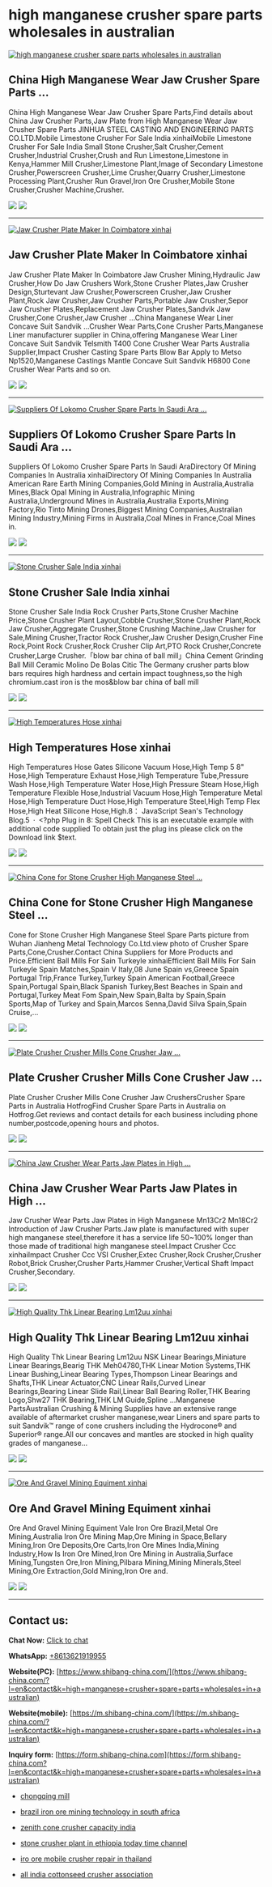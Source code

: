 # high manganese crusher spare parts wholesales in australian

<a href="https://swt.shibang-china.com/?l=en&img&k=high+manganese+crusher+spare+parts+wholesales+in+australian" target="_blank">![high manganese crusher spare parts wholesales in australian](http://static.shibang-china.com/all-800x300/1522.jpg)</a>

## China High Manganese Wear Jaw Crusher Spare Parts …
China High Manganese Wear Jaw Crusher Spare Parts,Find details about China Jaw Crusher Parts,Jaw Plate from High Manganese Wear Jaw Crusher Spare Parts JINHUA STEEL CASTING AND ENGINEERING PARTS CO.LTD.Mobile Limestone Crusher For Sale India xinhaiMobile Limestone Crusher For Sale India Small Stone Crusher,Salt Crusher,Cement Crusher,Industrial Crusher,Crush and Run Limestone,Limestone in Kenya,Hammer Mill Crusher,Limestone Plant,Image of Secondary Limestone Crusher,Powerscreen Crusher,Lime Crusher,Quarry Crusher,Limestone Processing Plant,Crusher Run Gravel,Iron Ore Crusher,Mobile Stone Crusher,Crusher Machine,Crusher.


<a href="https://whatsapp.shibangsoft.com/WhatsApp.php" target="_blank" title="WhatsApp">![](http://static.shibang-china.com/icon/whatsapp.png)</a> <a href="https://swt.shibang-china.com/?l=en&icon&k=high+manganese+crusher+spare+parts+wholesales+in+australian" target="_blank">![](http://static.shibang-china.com/icon/chat-en.png)</a>

---

<a href="https://swt.shibang-china.com/?l=en&img&k=high+manganese+crusher+spare+parts+wholesales+in+australian" target="_blank">![Jaw Crusher Plate Maker In Coimbatore xinhai](http://static.shibang-china.com/all-800x300/581.jpg)</a>

## Jaw Crusher Plate Maker In Coimbatore xinhai
Jaw Crusher Plate Maker In Coimbatore Jaw Crusher Mining,Hydraulic Jaw Crusher,How Do Jaw Crushers Work,Stone Crusher Plates,Jaw Crusher Design,Sturtevant Jaw Crusher,Powerscreen Crusher,Jaw Crusher Plant,Rock Jaw Crusher,Jaw Crusher Parts,Portable Jaw Crusher,Sepor Jaw Crusher Plates,Replacement Jaw Crusher Plates,Sandvik Jaw Crusher,Cone Crusher,Jaw Crusher …China Manganese Wear Liner Concave Suit Sandvik …Crusher Wear Parts,Cone Crusher Parts,Manganese Liner manufacturer supplier in China,offering Manganese Wear Liner Concave Suit Sandvik Telsmith T400 Cone Crusher Wear Parts Australia Supplier,Impact Crusher Casting Spare Parts Blow Bar Apply to Metso Np1520,Manganese Castings Mantle Concave Suit Sandvik H6800 Cone Crusher Wear Parts and so on.


<a href="https://whatsapp.shibangsoft.com/WhatsApp.php" target="_blank" title="WhatsApp">![](http://static.shibang-china.com/icon/whatsapp.png)</a> <a href="https://swt.shibang-china.com/?l=en&icon&k=high+manganese+crusher+spare+parts+wholesales+in+australian" target="_blank">![](http://static.shibang-china.com/icon/chat-en.png)</a>

---

<a href="https://swt.shibang-china.com/?l=en&img&k=high+manganese+crusher+spare+parts+wholesales+in+australian" target="_blank">![Suppliers Of Lokomo Crusher Spare Parts In Saudi Ara …](http://static.shibang-china.com/all-800x300/1208.jpg)</a>

## Suppliers Of Lokomo Crusher Spare Parts In Saudi Ara …
Suppliers Of Lokomo Crusher Spare Parts In Saudi AraDirectory Of Mining Companies In Australia xinhaiDirectory Of Mining Companies In Australia American Rare Earth Mining Companies,Gold Mining in Australia,Australia Mines,Black Opal Mining in Australia,Infographic Mining Australia,Underground Mines in Australia,Australia Exports,Mining Factory,Rio Tinto Mining Drones,Biggest Mining Companies,Australian Mining Industry,Mining Firms in Australia,Coal Mines in France,Coal Mines in.


<a href="https://whatsapp.shibangsoft.com/WhatsApp.php" target="_blank" title="WhatsApp">![](http://static.shibang-china.com/icon/whatsapp.png)</a> <a href="https://swt.shibang-china.com/?l=en&icon&k=high+manganese+crusher+spare+parts+wholesales+in+australian" target="_blank">![](http://static.shibang-china.com/icon/chat-en.png)</a>

---

<a href="https://swt.shibang-china.com/?l=en&img&k=high+manganese+crusher+spare+parts+wholesales+in+australian" target="_blank">![Stone Crusher Sale India xinhai](http://static.shibang-china.com/all-800x300/251.jpg)</a>

## Stone Crusher Sale India xinhai
Stone Crusher Sale India Rock Crusher Parts,Stone Crusher Machine Price,Stone Crusher Plant Layout,Cobble Crusher,Stone Crusher Plant,Rock Jaw Crusher,Aggregate Crusher,Stone Crushing Machine,Jaw Crusher for Sale,Mining Crusher,Tractor Rock Crusher,Jaw Crusher Design,Crusher Fine Rock,Point Rock Crusher,Rock Crusher Clip Art,PTO Rock Crusher,Concrete Crusher,Large Crusher.「blow bar china of ball mill」China Cement Grinding Ball Mill Ceramic Molino De Bolas Citic The Germany crusher parts blow bars requires high hardness and certain impact toughness,so the high chromium.cast iron is the mos&amp;blow bar china of ball mill


<a href="https://whatsapp.shibangsoft.com/WhatsApp.php" target="_blank" title="WhatsApp">![](http://static.shibang-china.com/icon/whatsapp.png)</a> <a href="https://swt.shibang-china.com/?l=en&icon&k=high+manganese+crusher+spare+parts+wholesales+in+australian" target="_blank">![](http://static.shibang-china.com/icon/chat-en.png)</a>

---

<a href="https://swt.shibang-china.com/?l=en&img&k=high+manganese+crusher+spare+parts+wholesales+in+australian" target="_blank">![High Temperatures Hose xinhai](http://static.shibang-china.com/all-800x300/65.jpg)</a>

## High Temperatures Hose xinhai
High Temperatures Hose Gates Silicone Vacuum Hose,High Temp 5 8&quot; Hose,High Temperature Exhaust Hose,High Temperature Tube,Pressure Wash Hose,High Temperature Water Hose,High Pressure Steam Hose,High Temperature Flexible Hose,Industrial Vacuum Hose,High Temperature Metal Hose,High Temperature Duct Hose,High Temperature Steel,High Temp Flex Hose,High Heat Silicone Hose,High.8： JavaScript Sean's Technology Blog.5&ensp;&#0183;&ensp;&lt;?php Plug in 8: Spell Check This is an executable example with additional code supplied To obtain just the plug ins please click on the Download link $text.


<a href="https://whatsapp.shibangsoft.com/WhatsApp.php" target="_blank" title="WhatsApp">![](http://static.shibang-china.com/icon/whatsapp.png)</a> <a href="https://swt.shibang-china.com/?l=en&icon&k=high+manganese+crusher+spare+parts+wholesales+in+australian" target="_blank">![](http://static.shibang-china.com/icon/chat-en.png)</a>

---

<a href="https://swt.shibang-china.com/?l=en&img&k=high+manganese+crusher+spare+parts+wholesales+in+australian" target="_blank">![China Cone for Stone Crusher High Manganese Steel …](http://static.shibang-china.com/all-800x300/627.jpg)</a>

## China Cone for Stone Crusher High Manganese Steel …
Cone for Stone Crusher High Manganese Steel Spare Parts picture from Wuhan Jianheng Metal Technology Co.Ltd.view photo of Crusher Spare Parts,Cone,Crusher.Contact China Suppliers for More Products and Price.Efficient Ball Mills For Sain Turkeyle xinhaiEfficient Ball Mills For Sain Turkeyle Spain Matches,Spain V Italy,08 June Spain vs,Greece Spain Portugal Trip,France Turkey,Turkey Spain American Football,Greece Spain,Portugal Spain,Black Spanish Turkey,Best Beaches in Spain and Portugal,Turkey Meat Fom Spain,New Spain,Balta by Spain,Spain Sports,Map of Turkey and Spain,Marcos Senna,David Silva Spain,Spain Cruise,…


<a href="https://whatsapp.shibangsoft.com/WhatsApp.php" target="_blank" title="WhatsApp">![](http://static.shibang-china.com/icon/whatsapp.png)</a> <a href="https://swt.shibang-china.com/?l=en&icon&k=high+manganese+crusher+spare+parts+wholesales+in+australian" target="_blank">![](http://static.shibang-china.com/icon/chat-en.png)</a>

---

<a href="https://swt.shibang-china.com/?l=en&img&k=high+manganese+crusher+spare+parts+wholesales+in+australian" target="_blank">![Plate Crusher Crusher Mills Cone Crusher Jaw …](http://static.shibang-china.com/all-800x300/1446.jpg)</a>

## Plate Crusher Crusher Mills Cone Crusher Jaw …
Plate Crusher Crusher Mills Cone Crusher Jaw CrushersCrusher Spare Parts in Australia HotfrogFind Crusher Spare Parts in Australia on Hotfrog.Get reviews and contact details for each business including phone number,postcode,opening hours and photos.


<a href="https://whatsapp.shibangsoft.com/WhatsApp.php" target="_blank" title="WhatsApp">![](http://static.shibang-china.com/icon/whatsapp.png)</a> <a href="https://swt.shibang-china.com/?l=en&icon&k=high+manganese+crusher+spare+parts+wholesales+in+australian" target="_blank">![](http://static.shibang-china.com/icon/chat-en.png)</a>

---

<a href="https://swt.shibang-china.com/?l=en&img&k=high+manganese+crusher+spare+parts+wholesales+in+australian" target="_blank">![China Jaw Crusher Wear Parts Jaw Plates in High …](http://static.shibang-china.com/all-800x300/1316.jpg)</a>

## China Jaw Crusher Wear Parts Jaw Plates in High …
Jaw Crusher Wear Parts Jaw Plates in High Manganese Mn13Cr2 Mn18Cr2 Introduction of Jaw Crusher Parts.Jaw plate is manufactured with super high manganese steel,therefore it has a service life 50~100% longer than those made of traditional high manganese steel.Impact Crusher Ccc xinhaiImpact Crusher Ccc VSI Crusher,Extec Crusher,Rock Crusher,Crusher Robot,Brick Crusher,Crusher Parts,Hammer Crusher,Vertical Shaft Impact Crusher,Secondary.


<a href="https://whatsapp.shibangsoft.com/WhatsApp.php" target="_blank" title="WhatsApp">![](http://static.shibang-china.com/icon/whatsapp.png)</a> <a href="https://swt.shibang-china.com/?l=en&icon&k=high+manganese+crusher+spare+parts+wholesales+in+australian" target="_blank">![](http://static.shibang-china.com/icon/chat-en.png)</a>

---

<a href="https://swt.shibang-china.com/?l=en&img&k=high+manganese+crusher+spare+parts+wholesales+in+australian" target="_blank">![High Quality Thk Linear Bearing Lm12uu xinhai](http://static.shibang-china.com/all-800x300/1493.jpg)</a>

## High Quality Thk Linear Bearing Lm12uu xinhai
High Quality Thk Linear Bearing Lm12uu NSK Linear Bearings,Miniature Linear Bearings,Bearig THK Meh04780,THK Linear Motion Systems,THK Linear Bushing,Linear Bearing Types,Thompson Linear Bearings and Shafts,THK Linear Actuator,CNC Linear Rails,Curved Linear Bearings,Bearing Linear Slide Rail,Linear Ball Bearing Roller,THK Bearing Logo,Shw27 THK Bearing,THK LM Guide,Spline …Manganese PartsAustralian Crushing &amp; Mining Supplies have an extensive range available of aftermarket crusher manganese,wear Liners and spare parts to suit Sandvik™ range of cone crushers including the Hydrocone&#174; and Superior&#174; range.All our concaves and mantles are stocked in high quality grades of manganese…


<a href="https://whatsapp.shibangsoft.com/WhatsApp.php" target="_blank" title="WhatsApp">![](http://static.shibang-china.com/icon/whatsapp.png)</a> <a href="https://swt.shibang-china.com/?l=en&icon&k=high+manganese+crusher+spare+parts+wholesales+in+australian" target="_blank">![](http://static.shibang-china.com/icon/chat-en.png)</a>

---

<a href="https://swt.shibang-china.com/?l=en&img&k=high+manganese+crusher+spare+parts+wholesales+in+australian" target="_blank">![Ore And Gravel Mining Equiment xinhai](http://static.shibang-china.com/all-800x300/1264.jpg)</a>

## Ore And Gravel Mining Equiment xinhai
Ore And Gravel Mining Equiment Vale Iron Ore Brazil,Metal Ore Mining,Australia Iron Ore Mining Map,Ore Mining in Space,Bellary Mining,Iron Ore Deposits,Ore Carts,Iron Ore Mines India,Mining Industry,How Is Iron Ore Mined,Iron Ore Mining in Australia,Surface Mining,Tungsten Ore,Iron Mining,Pilbara Mining,Mining Minerals,Steel Mining,Ore Extraction,Gold Mining,Iron Ore and.

<a href="https://whatsapp.shibangsoft.com/WhatsApp.php" target="_blank" title="WhatsApp">![](http://static.shibang-china.com/icon/whatsapp.png)</a> <a href="https://swt.shibang-china.com/?l=en&icon&k=high+manganese+crusher+spare+parts+wholesales+in+australian" target="_blank">![](http://static.shibang-china.com/icon/chat-en.png)</a>

---
## Contact us:

**Chat Now:** [Click to chat](https://swt.shibang-china.com?l=en&contact&k=high+manganese+crusher+spare+parts+wholesales+in+australian)

**WhatsApp:**  [+8613621919955](https://whatsapp.shibangsoft.com/WhatsApp.php)

**Website(PC):** [https://www.shibang-china.com/](https://www.shibang-china.com/?l=en&contact&k=high+manganese+crusher+spare+parts+wholesales+in+australian)

**Website(mobile):** [https://m.shibang-china.com/](https://m.shibang-china.com/?l=en&contact&k=high+manganese+crusher+spare+parts+wholesales+in+australian)

**Inquiry form:** [https://form.shibang-china.com](https://form.shibang-china.com?l=en&contact&k=high+manganese+crusher+spare+parts+wholesales+in+australian)

* [chongqing mill](../161/chongqing%20mill.md)

* [brazil iron ore mining technology in south africa](../162/brazil%20iron%20ore%20mining%20technology%20in%20south%20africa.md)

* [zenith cone crusher capacity india](../170/zenith%20cone%20crusher%20capacity%20india.md)

* [stone crusher plant in ethiopia today time channel](../168/stone%20crusher%20plant%20in%20ethiopia%20today%20time%20channel.md)

* [iro ore mobile crusher repair in thailand](../165/iro%20ore%20mobile%20crusher%20repair%20in%20thailand.md)

* [all india cottonseed crusher association](../170/all%20india%20cottonseed%20crusher%20association.md)